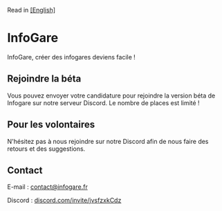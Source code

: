 Read in [[English]](https://github.com/Absolument-Oui/InfoGares/blob/main/README_en.md)

# InfoGare

InfoGare, créer des infogares deviens facile !

## Rejoindre la béta

Vous pouvez envoyer votre candidature pour rejoindre la version béta de Infogare sur notre serveur Discord. Le nombre de places est limité !
 
## Pour les volontaires

N'hésitez pas à nous rejoindre sur notre Discord afin de nous faire des retours et des suggestions.

## Contact

E-mail : [contact@infogare.fr](mailto:contact@infogare.fr)

Discord : [discord.com/invite/jvsfzxkCdz](https://discord.com/invite/jvsfzxkCdz)
